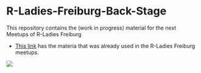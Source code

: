 # R-Ladies-Freiburg-Back-Stage
This repository contains the (work in progress) material for the next Meetups of R-Ladies Freiburg


* [This link](https://github.com/rladies/meetup-presentations_freiburg)  has the materia that was already used in the R-Ladies Freiburg meetups. 


![](https://github.com/ichisa/R-Ladies-Freiburg-Back-Stage/blob/master/Pictures%20and%20Plots/R-Ladies-LOGO.jpg)

